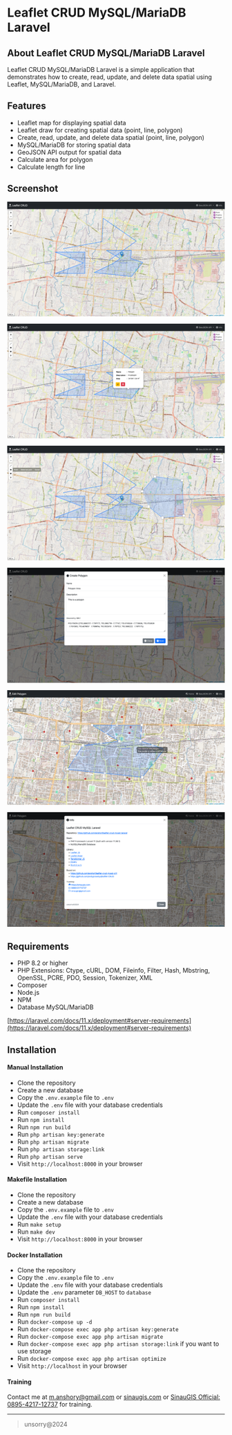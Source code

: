 # Leaflet CRUD MySQL/MariaDB Laravel

## About Leaflet CRUD MySQL/MariaDB Laravel

Leaflet CRUD MySQL/MariaDB Laravel is a simple application that demonstrates how to create, read, update, and delete data spatial using Leaflet, MySQL/MariaDB, and Laravel.

## Features

- Leaflet map for displaying spatial data
- Leaflet draw for creating spatial data (point, line, polygon)
- Create, read, update, and delete data spatial (point, line, polygon)
- MySQL/MariaDB for storing spatial data
- GeoJSON API output for spatial data
- Calculate area for polygon
- Calculate length for line

## Screenshot

![Preview Map View](public/images/screenshot/pic1.png "Home Page")

![Preview Popup Info](public/images/screenshot/pic2.png "Popup Info")

![Preview Create](public/images/screenshot/pic3.png "Create New Feature")

![Preview Form Create Feature](public/images/screenshot/pic4.png "Form Create New Feature")

![Preview Edit Feature](public/images/screenshot/pic5.png "Edit Feature")

![Preview Info](public/images/screenshot/pic6.png "Info")

## Requirements

- PHP 8.2 or higher
- PHP Extensions: Ctype, cURL, DOM, Fileinfo, Filter, Hash, Mbstring, OpenSSL, PCRE, PDO, Session, Tokenizer, XML
- Composer
- Node.js
- NPM
- Database MySQL/MariaDB

[https://laravel.com/docs/11.x/deployment#server-requirements](https://laravel.com/docs/11.x/deployment#server-requirements)

## Installation

#### Manual Installation

- Clone the repository
- Create a new database
- Copy the `.env.example` file to `.env`
- Update the `.env` file with your database credentials
- Run `composer install`
- Run `npm install`
- Run `npm run build`
- Run `php artisan key:generate`
- Run `php artisan migrate`
- Run `php artisan storage:link`
- Run `php artisan serve`
- Visit `http://localhost:8000` in your browser

#### Makefile Installation

- Clone the repository
- Create a new database
- Copy the `.env.example` file to `.env`
- Update the `.env` file with your database credentials
- Run `make setup`
- Run `make dev`
- Visit `http://localhost:8000` in your browser

#### Docker Installation
- Clone the repository
- Copy the `.env.example` file to `.env`
- Update the `.env` file with your database credentials
- Update the `.env` parameter `DB_HOST` to `database`
- Run `composer install`
- Run `npm install`
- Run `npm run build`
- Run `docker-compose up -d`
- Run `docker-compose exec app php artisan key:generate`
- Run `docker-compose exec app php artisan migrate`
- Run `docker-compose exec app php artisan storage:link` if you want to use storage
- Run `docker-compose exec app php artisan optimize`
- Visit `http://localhost` in your browser

#### Training

Contact me at [m.anshory@gmail.com](mailto:m.anshory@gmail.com) or [sinaugis.com](https://sinaugis.com) or [SinauGIS Official: 0895-4217-12737](https://wa.me/0895421712737) for training.

___

> unsorry@2024